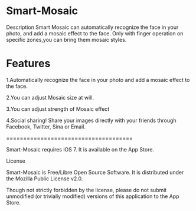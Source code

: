 Smart-Mosaic
============

Description
Smart Mosaic can automatically recognize the face in your photo, and add a mosaic effect to the face. Only with finger operation on specific zones,you can bring them mosaic styles.

Features
===================================== 

1.Automatically recognize the face in your photo and add a mosaic effect to the face. 

2.You can adjust Mosaic size at will. 

3.You can adjust strength of Mosaic effect 

4.Social sharing! Share your images directly with your friends through Facebook, Twitter, Sina or Email. 

=====================================

Smart-Mosaic requires iOS 7. It is available on the App Store.

License

Smart-Mosaic is Free/Libre Open Source Software. It is distributed under the Mozilla Public License v2.0.

Though not strictly forbidden by the license, please do not submit unmodified (or trivially modified) versions of this application to the App Store.
